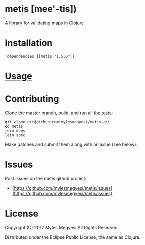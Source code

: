 # metis [mee'-tis])

A library for validating maps in [Clojure](http://clojure.org/)

# Installation

    :dependencies [[metis "1.5.0"]]  

# [Usage](https://github.com/mylesmegyesi/metis/wiki/)

# Contributing

Clone the master branch, build, and run all the tests: 

    git clone git@github.com:mylesmegyesi/metis.git 
    cd metis
    lein deps
    lein spec

Make patches and submit them along with an issue (see below).

# Issues

Post issues on the metis github project:

* [https://github.com/mylesmegyesi/metis/issues](https://github.com/mylesmegyesi/metis/issues)

# License 

Copyright (C) 2012 Myles Megyesi All Rights Reserved.

Distributed under the Eclipse Public License, the same as Clojure.
